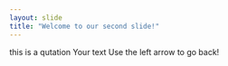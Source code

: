 ```yaml
---
layout: slide
title: "Welcome to our second slide!"
---
```

this is a qutation
Your text
Use the left arrow to go back!
